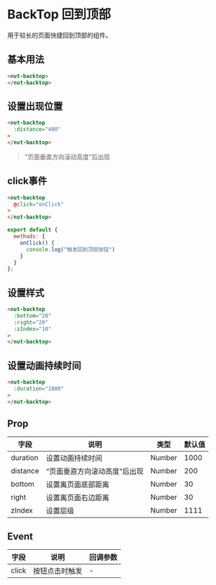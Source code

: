 # BackTop 回到顶部

用于较长的页面快捷回到顶部的组件。

## 基本用法

```html
<nut-backtop>
</nut-backtop>
```

## 设置出现位置

```html
<nut-backtop 
  :distance="400"
>
</nut-backtop>
```

> “页面垂直方向滚动高度”后出现

## click事件

```html
<nut-backtop 
  @click="onClick"
>
</nut-backtop>
```

```javascript
export default {
  methods: {
    onClick() {
      console.log("触发回到顶部按钮")
    }
  }
};
```

## 设置样式
```html
<nut-backtop 
  :bottom="20"
  :right="20"
  :zIndex="10"
>
</nut-backtop>
```


## 设置动画持续时间
```html
<nut-backtop 
  :duration="1000"  
>
</nut-backtop>
```


## Prop

| 字段 | 说明 | 类型 | 默认值
|----- | ----- | ----- | ----- 
| duration | 设置动画持续时间 | Number | 1000
| distance | “页面垂直方向滚动高度”后出现 | Number | 200
| bottom | 设置离页面底部距离 | Number | 30
| right | 设置离页面右边距离 | Number | 30
| zIndex | 设置层级 | Number | 1111

## Event
| 字段 | 说明 | 回调参数 
|----- | ----- | ----- 
| click | 按钮点击时触发 | -